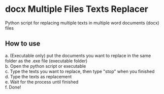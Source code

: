 # docx Multiple Files Texts Replacer
Python script for replacing multiple texts in multiple word documents (docx) files  
  
## How to use  
a. (Executable only) put the documents you want to replace in the same folder as the .exe file (executable folder)  
b. Open the python script or executable  
c. Type the texts you want to replace, then type "stop" when you finished  
d. Type the texts as replacement  
e. Wait for the process until finished  
f. Done!
